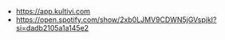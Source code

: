 - https://app.kultivi.com
- https://open.spotify.com/show/2xb0LJMV9CDWN5jGVspjkI?si=dadb2105a1a145e2
